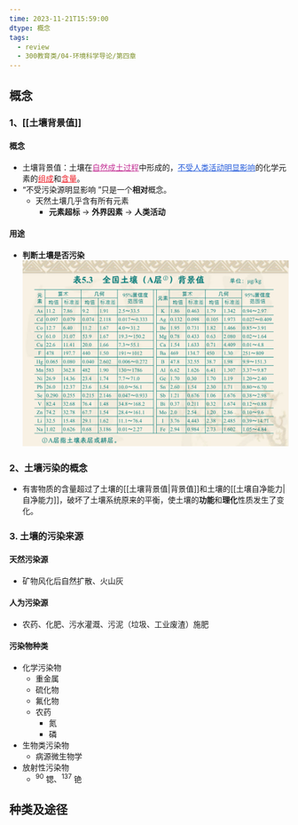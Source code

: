 ```yaml
---
time: 2023-11-21T15:59:00
dtype: 概念
tags:
  - review
  - 300教育类/04-环境科学导论/第四章
---
```

## 概念
### 1、[[土壤背景值]]
#### 概念
- 土壤背景值：土壤在<font color=#C32E94><u>自然成土过程</u></font>中形成的，<font color="#245bdb"><u>不受人类活动明显影响</u></font>的化学元素的<font color=#ed1c24><u>组成</u></font>和<font color=#ed1c24><u>含量</u></font>。
- “不受污染源明显影响 ”只是一个**相对**概念。
	- 天然土壤几乎含有所有元素
		- **元素超标** $\to$ **外界因素** $\to$ **人类活动**
#### 用途
- **判断土壤是否污染**![](https://raw.githubusercontent.com/RainbowRain9/PicGo/master/202311211605078.png)
### 2、土壤污染的概念
- 有害物质的含量超过了土壤的[[土壤背景值|背景值]]和土壤的[[土壤自净能力|自净能力]]，破坏了土壤系统原来的平衡，使土壤的**功能**和**理化**性质发生了变化。

### 3. 土壤的污染来源
#### 天然污染源
- 矿物风化后自然扩散、火山灰
#### 人为污染源
- 农药、化肥、污水灌溉、污泥（垃圾、工业废渣）施肥

#### 污染物种类
- 化学污染物
	- 重金属
	- 硫化物
	- 氟化物
	- 农药
		- 氮
		- 磷
- 生物类污染物
	- 病源微生物学
- 放射性污染物
	- $^{90}$ 锶、$^{137}$ 铯

## 种类及途径